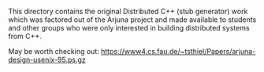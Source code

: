 This directory contains the original Distributed C++ (stub generator) work which was factored out of the Arjuna project and made available to students and other groups who were only interested in building distributed systems from C++.

May be worth checking out: https://www4.cs.fau.de/~tsthiel/Papers/arjuna-design-usenix-95.ps.gz
